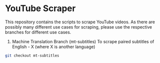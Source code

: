 # YouTube Scraper

This repository contains the scripts to scrape YouTube videos. As there are possibly many different use cases for scraping, please use the respective branches for different use cases.

1. Machine Translation Branch (mt-subtitles)
To scrape paired subtitles of English - X (where X is another language)
```sh
git checkout mt-subtitles
```
